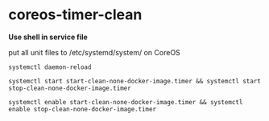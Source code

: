 # coreos-timer-clean

**Use shell in service file**

put all unit files to /etc/systemd/system/ on CoreOS

```
systemctl daemon-reload 

systemctl start start-clean-none-docker-image.timer && systemctl start stop-clean-none-docker-image.timer

systemctl enable start-clean-none-docker-image.timer && systemctl enable stop-clean-none-docker-image.timer 
```
